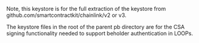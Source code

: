 Note, this keystore is for the full extraction of the keystore from github.com/smartcontractkit/chainlink/v2 or v3. 

The keystore files in the root of the parent pb directory are for the CSA signing functionality needed to support beholder authentication in LOOPs.